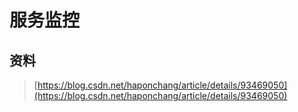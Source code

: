 # 服务监控

## 资料

> [https://blog.csdn.net/haponchang/article/details/93469050](https://blog.csdn.net/haponchang/article/details/93469050)



